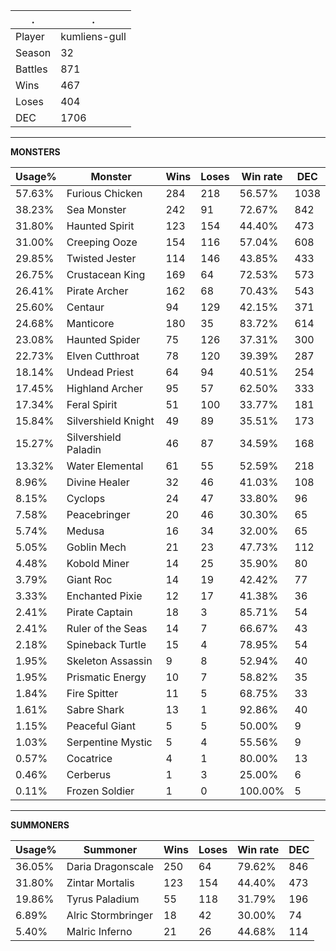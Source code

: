 .|.
|-|-
Player|kumliens-gull
Season|32
Battles|871
Wins|467
Loses|404
DEC|1706

---
**MONSTERS**

Usage%|Monster|Wins|Loses|Win rate|DEC|
-|-|-|-|-|-|
57.63%|Furious Chicken|284|218|56.57%|1038|
38.23%|Sea Monster|242|91|72.67%|842|
31.80%|Haunted Spirit|123|154|44.40%|473|
31.00%|Creeping Ooze|154|116|57.04%|608|
29.85%|Twisted Jester|114|146|43.85%|433|
26.75%|Crustacean King|169|64|72.53%|573|
26.41%|Pirate Archer|162|68|70.43%|543|
25.60%|Centaur|94|129|42.15%|371|
24.68%|Manticore|180|35|83.72%|614|
23.08%|Haunted Spider|75|126|37.31%|300|
22.73%|Elven Cutthroat|78|120|39.39%|287|
18.14%|Undead Priest|64|94|40.51%|254|
17.45%|Highland Archer|95|57|62.50%|333|
17.34%|Feral Spirit|51|100|33.77%|181|
15.84%|Silvershield Knight|49|89|35.51%|173|
15.27%|Silvershield Paladin|46|87|34.59%|168|
13.32%|Water Elemental|61|55|52.59%|218|
8.96%|Divine Healer|32|46|41.03%|108|
8.15%|Cyclops|24|47|33.80%|96|
7.58%|Peacebringer|20|46|30.30%|65|
5.74%|Medusa|16|34|32.00%|65|
5.05%|Goblin Mech|21|23|47.73%|112|
4.48%|Kobold Miner|14|25|35.90%|80|
3.79%|Giant Roc|14|19|42.42%|77|
3.33%|Enchanted Pixie|12|17|41.38%|36|
2.41%|Pirate Captain|18|3|85.71%|54|
2.41%|Ruler of the Seas|14|7|66.67%|43|
2.18%|Spineback Turtle|15|4|78.95%|54|
1.95%|Skeleton Assassin|9|8|52.94%|40|
1.95%|Prismatic Energy|10|7|58.82%|35|
1.84%|Fire Spitter|11|5|68.75%|33|
1.61%|Sabre Shark|13|1|92.86%|40|
1.15%|Peaceful Giant|5|5|50.00%|9|
1.03%|Serpentine Mystic|5|4|55.56%|9|
0.57%|Cocatrice|4|1|80.00%|13|
0.46%|Cerberus|1|3|25.00%|6|
0.11%|Frozen Soldier|1|0|100.00%|5|

---
**SUMMONERS**

Usage%|Summoner|Wins|Loses|Win rate|DEC|
-|-|-|-|-|-|
36.05%|Daria Dragonscale|250|64|79.62%|846|
31.80%|Zintar Mortalis|123|154|44.40%|473|
19.86%|Tyrus Paladium|55|118|31.79%|196|
6.89%|Alric Stormbringer|18|42|30.00%|74|
5.40%|Malric Inferno|21|26|44.68%|114|
